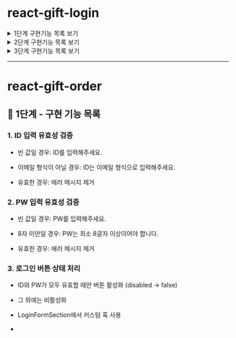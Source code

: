 
# react-gift-login

<details>
<summary>1단계 구현기능 목록 보기</summary>
<div markdown="1">

## 📌 1단계 - 구현한 기능 목록

### 1. 기본 설정

- 불필요한 파일 및 코드 정리
- README 작성

### 2. Alias 설정

- 절대경로 import를 위한 alias 설정

### 3. Prettier 설정

- Prettier 설치
- 프로젝트 내 코드 포매팅 적용

### 4. Emotion 스타일 라이브러리 적용

- `@emotion/react`, `@emotion/styled` 설치
- 전역 스타일(GlobalStyle) 적용

### 5. 기본 폰트 설정

- Pretendard 폰트를 기본 폰트로 적용

### 6. reset.css 적용

- 전역 스타일(GlobalStyle) 에 포함시키기

---

### 리팩토링 1 : 타입스크립트 설치

### 리팩토링 2 : alias 적용해 코드수정

- alias가 인식 안되던 문제 해결
- tsx파일들을 alias 주소를 사용하도록 수정

### 리팩토링 3 : 빌드

- 프로젝트 빌드 결과물(dist) 추가

</div>
</details>

<details>
<summary>2단계 구현기능 목록 보기</summary>
<div markdown="1">
  
## 📌 2단계 - 구현한 기능 목록

### 1. 디자인 토큰 설정

- emotion에 Color, Typography 토큰을 설정

### 2. Mobile First Layout 기반 환경 구축

- 화면의 max-width를 720px으로 제한

### 3. UI - 상단 네비게이션 바

### 4. UI - 카테고리

- Flex, Grid 등을 활용

### 5. UI - 기타 섹션

- 선물한 친구 선택 UI 구현
- 카테캠 화이팅 배너 구현

### 5. UI - 실시간 급상승 선물랭킹

- 목 데이터 기반 랭킹 UI 구현

</div>
</details>

<details>
<summary>3단계 구현기능 목록 보기</summary>
<div markdown="1">

## 📌 3단계 - 구현한 기능 목록

### 1. 🔐 로그인 기능

- `/login` 페이지 접속 시 로그인 화면 표시
- 로그인 버튼 클릭 시 이전 페이지로 리디렉션 (없을 경우 `/`으로 이동)
- 로그인 상태 유지 기능은 구현하지 않음 (단순 라우팅 기반)

### 2. 🚫 Not Found 페이지

- 존재하지 않는 경로로 접근 시 Not Found 페이지로 이동

### 3. 🧭 네비게이션 바

- 로그인 버튼 추가 (로그인 페이지로 이동)
- 뒤로가기 버튼 추가 (이전 페이지로 이동)

### 4. 🎁 선물하기 메인 페이지 - 실시간 급상승 선물랭킹

- 성별/주제 필터 적용 시 새로고침 이후에도 필터 상태가 유지되도록 구현 (URL 파라미터 또는 상태 저장 방식 활용)
- 버튼, 카드 등 공통 요소를 별도의 컴포넌트로 분리하여 재사용성 향상

---
### 리팩토링

- 글로벌 스타일에 Pretendard 웹폰트 적용 안되는 문제 해결

- 목데이터에 타입 추가 및 아이디값을 다르게 하도록 맵함수 추가

</div>
</details>

---

# react-gift-order

## 📌 1단계 - 구현 기능 목록

### 1. ID 입력 유효성 검증

- 빈 값일 경우: ID를 입력해주세요.

- 이메일 형식이 아닐 경우: ID는 이메일 형식으로 입력해주세요.

- 유효한 경우: 에러 메시지 제거

### 2. PW 입력 유효성 검증

- 빈 값일 경우: PW를 입력해주세요.

- 8자 미만일 경우: PW는 최소 8글자 이상이어야 합니다.

- 유효한 경우: 에러 메시지 제거

### 3. 로그인 버튼 상태 처리

- ID와 PW가 모두 유효할 때만 버튼 활성화 (disabled → false)

- 그 외에는 비활성화

- LoginFormSection에서 커스텀 훅 사용
- 
